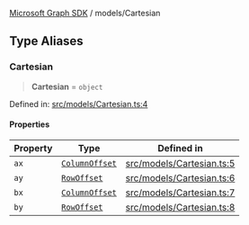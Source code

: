 [Microsoft Graph SDK](../README.md) / models/Cartesian

## Type Aliases

### Cartesian

> **Cartesian** = `object`

Defined in: [src/models/Cartesian.ts:4](https://github.com/Future-Secure-AI/microsoft-graph/blob/main/src/models/Cartesian.ts#L4)

#### Properties

| Property | Type | Defined in |
| ------ | ------ | ------ |
| <a id="ax"></a> `ax` | [`ColumnOffset`](ColumnOffset.md#columnoffset) | [src/models/Cartesian.ts:5](https://github.com/Future-Secure-AI/microsoft-graph/blob/main/src/models/Cartesian.ts#L5) |
| <a id="ay"></a> `ay` | [`RowOffset`](RowOffset.md#rowoffset) | [src/models/Cartesian.ts:6](https://github.com/Future-Secure-AI/microsoft-graph/blob/main/src/models/Cartesian.ts#L6) |
| <a id="bx"></a> `bx` | [`ColumnOffset`](ColumnOffset.md#columnoffset) | [src/models/Cartesian.ts:7](https://github.com/Future-Secure-AI/microsoft-graph/blob/main/src/models/Cartesian.ts#L7) |
| <a id="by"></a> `by` | [`RowOffset`](RowOffset.md#rowoffset) | [src/models/Cartesian.ts:8](https://github.com/Future-Secure-AI/microsoft-graph/blob/main/src/models/Cartesian.ts#L8) |
